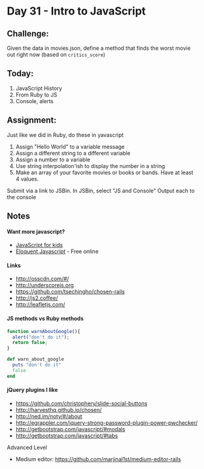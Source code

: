 Day 31 - Intro to JavaScript
===============

Challenge:
----

Given the data in movies.json, define a method that finds the worst movie out right
now (based on `critics_score`)


Today:
-----

1. JavaScript History
1. From Ruby to JS
1. Console, alerts


Assignment:
--------

Just like we did in Ruby, do these in yavascript

1. Assign "Hello World" to a variable message
1. Assign a different string to a different variable
1. Assign a number to a variable
1. Use string interpolation'ish to display the number in a string
1. Make an array of your favorite movies or books or bands.  Have at least 4 values.

Submit via a link to JSBin. In JSBin, select "JS and Console" Output each to the console

Notes
----

#### Want more javascript?

* [JavaScript for kids](http://www.nostarch.com/jsforkids)  
* [Eloquent Javascript](http://eloquentjavascript.net/) - Free online


#### Links

* http://osscdn.com/#/
* http://underscorejs.org
* https://github.com/tsechingho/chosen-rails
* http://js2.coffee/
* http://leafletjs.com/

#### JS methods vs Ruby methods

```js
function warnAboutGoogle(){
  alert("don't do it");
  return false;
}
```

```ruby
def warn_about_google
  puts "don't do it"
  false
end
```


#### jQuery plugins I like

* https://github.com/christophery/slide-social-buttons
* http://harvesthq.github.io/chosen/
* http://ned.im/noty/#/about
* http://egrappler.com/jquery-strong-password-plugin-power-pwchecker/
* http://getbootstrap.com/javascript/#modals
* http://getbootstrap.com/javascript/#tabs

Advanced Level
* Medium editor: https://github.com/marjinal1st/medium-editor-rails
